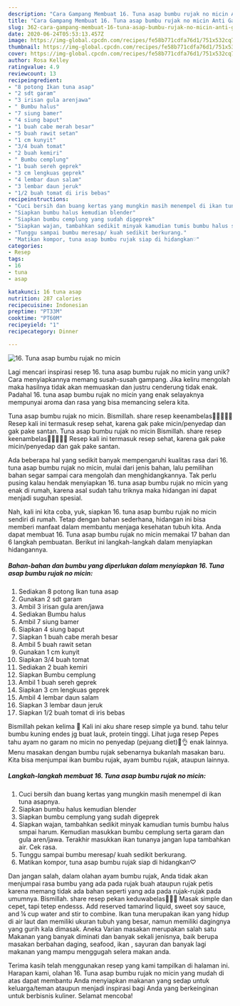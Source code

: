 ```yaml
---
description: "Cara Gampang Membuat 16. Tuna asap bumbu rujak no micin Anti Gagal"
title: "Cara Gampang Membuat 16. Tuna asap bumbu rujak no micin Anti Gagal"
slug: 362-cara-gampang-membuat-16-tuna-asap-bumbu-rujak-no-micin-anti-gagal
date: 2020-06-24T05:53:13.457Z
image: https://img-global.cpcdn.com/recipes/fe58b771cdfa76d1/751x532cq70/16-tuna-asap-bumbu-rujak-no-micin-foto-resep-utama.jpg
thumbnail: https://img-global.cpcdn.com/recipes/fe58b771cdfa76d1/751x532cq70/16-tuna-asap-bumbu-rujak-no-micin-foto-resep-utama.jpg
cover: https://img-global.cpcdn.com/recipes/fe58b771cdfa76d1/751x532cq70/16-tuna-asap-bumbu-rujak-no-micin-foto-resep-utama.jpg
author: Rosa Kelley
ratingvalue: 4.9
reviewcount: 13
recipeingredient:
- "8 potong Ikan tuna asap"
- "2 sdt garam"
- "3 irisan gula arenjawa"
- " Bumbu halus"
- "7 siung bamer"
- "4 siung baput"
- "1 buah cabe merah besar"
- "5 buah rawit setan"
- "1 cm kunyit"
- "3/4 buah tomat"
- "2 buah kemiri"
- " Bumbu cemplung"
- "1 buah sereh geprek"
- "3 cm lengkuas geprek"
- "4 lembar daun salam"
- "3 lembar daun jeruk"
- "1/2 buah tomat di iris bebas"
recipeinstructions:
- "Cuci bersih dan buang kertas yang mungkin masih menempel di ikan tuna asapnya."
- "Siapkan bumbu halus kemudian blender"
- "Siapkan bumbu cemplung yang sudah digeprek"
- "Siapkan wajan, tambahkan sedikit minyak kamudian tumis bumbu halus smpai harum. Kemudian masukkan bumbu cemplung serta garam dan gula aren/jawa. Terakhir masukkan ikan tunanya jangan lupa tambahkan air. Cek rasa."
- "Tunggu sampai bumbu meresap/ kuah sedikit berkurang."
- "Matikan kompor, tuna asap bumbu rujak siap di hidangkan♡"
categories:
- Resep
tags:
- 16
- tuna
- asap

katakunci: 16 tuna asap 
nutrition: 287 calories
recipecuisine: Indonesian
preptime: "PT33M"
cooktime: "PT60M"
recipeyield: "1"
recipecategory: Dinner

---
```



![16. Tuna asap bumbu rujak no micin](https://img-global.cpcdn.com/recipes/fe58b771cdfa76d1/751x532cq70/16-tuna-asap-bumbu-rujak-no-micin-foto-resep-utama.jpg)

Lagi mencari inspirasi resep 16. tuna asap bumbu rujak no micin yang unik? Cara menyiapkannya memang susah-susah gampang. Jika keliru mengolah maka hasilnya tidak akan memuaskan dan justru cenderung tidak enak. Padahal 16. tuna asap bumbu rujak no micin yang enak selayaknya mempunyai aroma dan rasa yang bisa memancing selera kita.

Tuna asap bumbu rujak no micin. Bismillah. share resep keenambelas🎉🎉🎉🎉🎉 Resep kali ini termasuk resep sehat, karena gak pake micin/penyedap dan gak pake santan. Tuna asap bumbu rujak no micin Bismillah. share resep keenambelas🎉🎉🎉🎉🎉 Resep kali ini termasuk resep sehat, karena gak pake micin/penyedap dan gak pake santan.

Ada beberapa hal yang sedikit banyak mempengaruhi kualitas rasa dari 16. tuna asap bumbu rujak no micin, mulai dari jenis bahan, lalu pemilihan bahan segar sampai cara mengolah dan menghidangkannya. Tak perlu pusing kalau hendak menyiapkan 16. tuna asap bumbu rujak no micin yang enak di rumah, karena asal sudah tahu triknya maka hidangan ini dapat menjadi suguhan spesial.


Nah, kali ini kita coba, yuk, siapkan 16. tuna asap bumbu rujak no micin sendiri di rumah. Tetap dengan bahan sederhana, hidangan ini bisa memberi manfaat dalam membantu menjaga kesehatan tubuh kita. Anda dapat membuat 16. Tuna asap bumbu rujak no micin memakai 17 bahan dan 6 langkah pembuatan. Berikut ini langkah-langkah dalam menyiapkan hidangannya.

<!--inarticleads1-->

##### Bahan-bahan dan bumbu yang diperlukan dalam menyiapkan 16. Tuna asap bumbu rujak no micin:

1. Sediakan 8 potong Ikan tuna asap
1. Gunakan 2 sdt garam
1. Ambil 3 irisan gula aren/jawa
1. Sediakan  Bumbu halus
1. Ambil 7 siung bamer
1. Siapkan 4 siung baput
1. Siapkan 1 buah cabe merah besar
1. Ambil 5 buah rawit setan
1. Gunakan 1 cm kunyit
1. Siapkan 3/4 buah tomat
1. Sediakan 2 buah kemiri
1. Siapkan  Bumbu cemplung
1. Ambil 1 buah sereh geprek
1. Siapkan 3 cm lengkuas geprek
1. Ambil 4 lembar daun salam
1. Siapkan 3 lembar daun jeruk
1. Siapkan 1/2 buah tomat di iris bebas


Bismillah pekan kelima 🎉 Kali ini aku share resep simple ya bund. tahu telur bumbu kuning endes jg buat lauk, protein tinggi. Lihat juga resep Pepes tahu ayam no garam no micin no penyedap (pejuang diet)🤸👌 enak lainnya. Menu masakan dengan bumbu rujak sebenarnya bukanlah masakan baru. Kita bisa menjumpai ikan bumbu rujak, ayam bumbu rujak, ataupun lainnya. 

<!--inarticleads2-->

##### Langkah-langkah membuat 16. Tuna asap bumbu rujak no micin:

1. Cuci bersih dan buang kertas yang mungkin masih menempel di ikan tuna asapnya.
1. Siapkan bumbu halus kemudian blender
1. Siapkan bumbu cemplung yang sudah digeprek
1. Siapkan wajan, tambahkan sedikit minyak kamudian tumis bumbu halus smpai harum. Kemudian masukkan bumbu cemplung serta garam dan gula aren/jawa. Terakhir masukkan ikan tunanya jangan lupa tambahkan air. Cek rasa.
1. Tunggu sampai bumbu meresap/ kuah sedikit berkurang.
1. Matikan kompor, tuna asap bumbu rujak siap di hidangkan♡


Dan jangan salah, dalam olahan ayam bumbu rujak, Anda tidak akan menjumpai rasa bumbu yang ada pada rujak buah ataupun rujak petis karena memang tidak ada bahan seperti yang ada pada rujak-rujak pada umumnya. Bismillah. share resep pekan keduwabelas🎉🎉🎉 Masak simple dan cepet, tapi tetep endesss. Add reserved tamarind liquid, sweet soy sauce, and ¼ cup water and stir to combine. Ikan tuna merupakan ikan yang hidup di air laut dan memiliki ukuran tubuh yang besar, namun memiliki dagingnya yang gurih kala dimasak. Aneka Varian masakan merupakan salah satu Makanan yang banyak diminati dan banyak sekali jenisnya, baik berupa masakan berbahan daging, seafood, ikan , sayuran dan banyak lagi makanan yang mampu menggugah selera makan anda. 

Terima kasih telah menggunakan resep yang kami tampilkan di halaman ini. Harapan kami, olahan 16. Tuna asap bumbu rujak no micin yang mudah di atas dapat membantu Anda menyiapkan makanan yang sedap untuk keluarga/teman ataupun menjadi inspirasi bagi Anda yang berkeinginan untuk berbisnis kuliner. Selamat mencoba!
